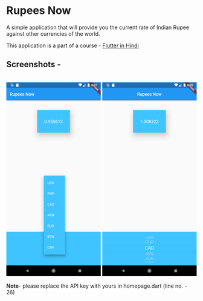 # Rupees Now
A simple application that will provide you the current rate of Indian Rupee against other currencies of the world.

This application is a part of a course - <a href="https://www.youtube.com/playlist?list=PLjC8JXsSUrrhTkfCs3P_Gp_Q31YFravzm">Flutter in Hindi</a>

<h2> Screenshots -</h2><br>
<div>
<img src="screenshots/screenshot1.png"  width=250, height=512, style="display:inline-block;">
<img src="screenshots/screenshot2.png"  width=250, height=512, style="display:inline-block;">
</div>



<b>Note</b>- please replace the API key with yours in homepage.dart (line no. - 26)